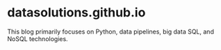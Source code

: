 # datasolutions.github.io
This blog primarily focuses on Python, data pipelines, big data SQL, and NoSQL technologies.
